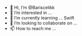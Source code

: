 - 👋 Hi, I’m @Bariscelikk
- 👀 I’m interested in ... 
- 🌱 I’m currently learning ... Swift 
- 💞️ I’m looking to collaborate on ...
- 📫 How to reach me ...

<!---
Bariscelikk/Bariscelikk is a ✨ special ✨ repository because its `README.md` (this file) appears on your GitHub profile.
You can click the Preview link to take a look at your changes.
--->
